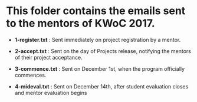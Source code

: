 # This folder contains the emails sent to the mentors of KWoC 2017.

+ **1-register.txt** : Sent immediately on project registration by a mentor.

+ **2-accept.txt** : Sent on the day of Projects release, notifying the mentors
                     of their project acceptance.

+ **3-commence.txt** : Sent on December 1st, when the program officially commences.

+ **4-mideval.txt** : Sent on December 14th, after student evaluation closes and
                      mentor evaluation begins
